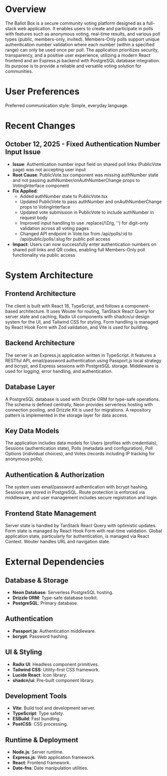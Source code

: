 # Overview

The Ballot Box is a secure community voting platform designed as a full-stack web application. It enables users to create and participate in polls with features such as anonymous voting, real-time results, and various poll types (public, members-only, invited). Members-Only polls support unique authentication number validation where each number (within a specified range) can only be used once per poll. The application prioritizes security, transparency, and a positive user experience, utilizing a modern React frontend and an Express.js backend with PostgreSQL database integration. Its purpose is to provide a reliable and versatile voting solution for communities.

# User Preferences

Preferred communication style: Simple, everyday language.

# Recent Changes

## October 12, 2025 - Fixed Authentication Number Input Issue
- **Issue**: Authentication number input field on shared poll links (PublicVote page) was not accepting user input
- **Root Cause**: PublicVote.tsx component was missing authNumber state and not passing authNumber/onAuthNumberChange props to VotingInterface component
- **Fix Applied**:
  - Added authNumber state to PublicVote.tsx
  - Updated PublicVote to pass authNumber and onAuthNumberChange props to VotingInterface
  - Updated vote submission in PublicVote to include authNumber in request body
  - Improved input handling to use .replace(/\D/g, '') for digit-only validation across all voting pages
  - Changed API endpoint in Vote.tsx from /api/polls/:id to /api/public/polls/:slug for public poll access
- **Impact**: Users can now successfully enter authentication numbers on shared poll links and QR codes, enabling full Members-Only poll functionality via public access

# System Architecture

## Frontend Architecture
The client is built with React 18, TypeScript, and follows a component-based architecture. It uses Wouter for routing, TanStack React Query for server state and caching, Radix UI components with shadcn/ui design system for the UI, and Tailwind CSS for styling. Form handling is managed by React Hook Form with Zod validation, and Vite is used for building.

## Backend Architecture
The server is an Express.js application written in TypeScript. It features a RESTful API, email/password authentication using Passport.js local strategy and bcrypt, and Express sessions with PostgreSQL storage. Middleware is used for logging, error handling, and authentication.

## Database Layer
A PostgreSQL database is used with Drizzle ORM for type-safe operations. The schema is defined centrally, Neon provides serverless hosting with connection pooling, and Drizzle Kit is used for migrations. A repository pattern is implemented in the storage layer for data access.

## Key Data Models
The application includes data models for Users (profiles with credentials), Sessions (authentication state), Polls (metadata and configuration), Poll Options (individual choices), and Votes (records including IP tracking for anonymous polls).

## Authentication & Authorization
The system uses email/password authentication with bcrypt hashing. Sessions are stored in PostgreSQL. Route protection is enforced via middleware, and user management includes secure registration and login.

## Frontend State Management
Server state is handled by TanStack React Query with optimistic updates. Form state is managed by React Hook Form with real-time validation. Global application state, particularly for authentication, is managed via React Context. Wouter handles URL and navigation state.

# External Dependencies

## Database & Storage
- **Neon Database**: Serverless PostgreSQL hosting.
- **Drizzle ORM**: Type-safe database toolkit.
- **PostgreSQL**: Primary database.

## Authentication
- **Passport.js**: Authentication middleware.
- **bcrypt**: Password hashing.

## UI & Styling
- **Radix UI**: Headless component primitives.
- **Tailwind CSS**: Utility-first CSS framework.
- **Lucide React**: Icon library.
- **shadcn/ui**: Pre-built component library.

## Development Tools
- **Vite**: Build tool and development server.
- **TypeScript**: Type safety.
- **ESBuild**: Fast bundling.
- **PostCSS**: CSS processing.

## Runtime & Deployment
- **Node.js**: Server runtime.
- **Express.js**: Web application framework.
- **React**: Frontend framework.
- **Date-fns**: Date manipulation utilities.